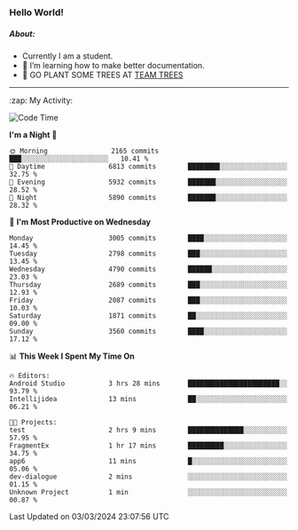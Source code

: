 ### Hello World!

##### About:
- Currently I am a student.
- 🌱 I’m learning how to make better documentation.
- 🌱 GO PLANT SOME TREES AT [TEAM TREES](https://teamtrees.org/)

---
  <summary>:zap: My Activity:</summary>
  
<!--START_SECTION:waka-->
![Code Time](http://img.shields.io/badge/Code%20Time-1%2C295%20hrs%2018%20mins-blue)

**I'm a Night 🦉** 

```text
🌞 Morning                2165 commits        ███░░░░░░░░░░░░░░░░░░░░░░   10.41 % 
🌆 Daytime                6813 commits        ████████░░░░░░░░░░░░░░░░░   32.75 % 
🌃 Evening                5932 commits        ███████░░░░░░░░░░░░░░░░░░   28.52 % 
🌙 Night                  5890 commits        ███████░░░░░░░░░░░░░░░░░░   28.32 % 
```
📅 **I'm Most Productive on Wednesday** 

```text
Monday                   3005 commits        ████░░░░░░░░░░░░░░░░░░░░░   14.45 % 
Tuesday                  2798 commits        ███░░░░░░░░░░░░░░░░░░░░░░   13.45 % 
Wednesday                4790 commits        ██████░░░░░░░░░░░░░░░░░░░   23.03 % 
Thursday                 2689 commits        ███░░░░░░░░░░░░░░░░░░░░░░   12.93 % 
Friday                   2087 commits        ███░░░░░░░░░░░░░░░░░░░░░░   10.03 % 
Saturday                 1871 commits        ██░░░░░░░░░░░░░░░░░░░░░░░   09.00 % 
Sunday                   3560 commits        ████░░░░░░░░░░░░░░░░░░░░░   17.12 % 
```


📊 **This Week I Spent My Time On** 

```text
🔥 Editors: 
Android Studio           3 hrs 28 mins       ███████████████████████░░   93.79 % 
Intellijidea             13 mins             ██░░░░░░░░░░░░░░░░░░░░░░░   06.21 % 

🐱‍💻 Projects: 
test                     2 hrs 9 mins        ██████████████░░░░░░░░░░░   57.95 % 
FragmentEx               1 hr 17 mins        █████████░░░░░░░░░░░░░░░░   34.75 % 
app6                     11 mins             █░░░░░░░░░░░░░░░░░░░░░░░░   05.06 % 
dev-dialogue             2 mins              ░░░░░░░░░░░░░░░░░░░░░░░░░   01.15 % 
Unknown Project          1 min               ░░░░░░░░░░░░░░░░░░░░░░░░░   00.87 % 
```


 Last Updated on 03/03/2024 23:07:56 UTC
<!--END_SECTION:waka-->
